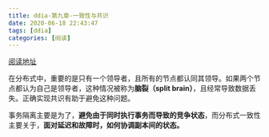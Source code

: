 ```yaml
---
title: ddia-第九章-一致性与共识
date: 2020-06-18 22:43:47
tags: [ddia]
categories: [阅读]
---
```




<!--more-->

 [阅读地址](https://github.com/Vonng/ddia/blob/master/ch9.md)

在分布式中，重要的是只有一个领导者，且所有的节点都认同其领导。如果两个节点都认为自己是领导者，这种情况被称为**脑裂（split brain）**，且经常导致数据丢失。正确实现共识有助于避免这种问题。

事务隔离主要是为了，**避免由于同时执行事务而导致的竞争状态**，而分布式一致性主要关于，**面对延迟和故障时，如何协调副本间的状态。**

